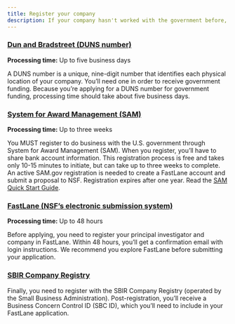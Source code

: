 ```yaml
---
title: Register your company
description: If your company hasn't worked with the government before, you'll need to register with these systems. *You **MUST** have completed your SAM registration BEFORE you can begin entering your proposal in FastLane. Make sure to start early!*
---
```

### [Dun and Bradstreet (DUNS number)](https://iupdate.dnb.com/iUpdate/viewiUpdateHome.htm)
**Processing time:** Up to five business days
 
A DUNS number is a unique, nine-digit number that identifies each physical location of your company. You’ll need one in order to receive government funding. Because you’re applying for a DUNS number for government funding, processing time should take about five business days.

### [System for Award Management (SAM)](https://www.sam.gov/portal/SAM/##11#1)
**Processing time:** Up to three weeks

You MUST register to do business with the U.S. government through System for Award Management (SAM). When you register, you’ll have to share bank account information. This registration process is free and takes only 10-15 minutes to initiate, but can take up to three weeks to complete. An active SAM.gov registration is needed to create a FastLane account and submit a proposal to NSF. Registration expires after one year. Read the [SAM Quick Start Guide](https://www.sam.gov/sam/transcript/Quick_Guide_for_Grants_Registrations.pdf). 
  
### [FastLane (NSF’s electronic submission system)](https://www.fastlane.nsf.gov/n1/N1AddInst.html)
**Processing time:** Up to 48 hours
 
Before applying, you need to register your principal investigator and company in FastLane. Within 48 hours, you’ll get a confirmation email with login instructions. We recommend you explore FastLane before submitting your application.
 
 
### [SBIR Company Registry](http://sbir.gov/registration)
Finally, you need to register with the SBIR Company Registry (operated by the Small Business Administration). Post-registration, you’ll receive a Business Concern Control ID (SBC ID), which you’ll need to include in your FastLane application.
